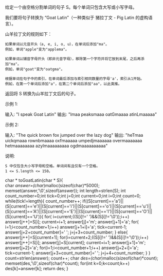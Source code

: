 给定一个由空格分割单词的句子 S。每个单词只包含大写或小写字母。

我们要将句子转换为 “Goat Latin”（一种类似于 猪拉丁文 - Pig Latin 的虚构语言）。

山羊拉丁文的规则如下：

    如果单词以元音开头（a, e, i, o, u），在单词后添加"ma"。
    例如，单词"apple"变为"applema"。

    如果单词以辅音字母开头（即非元音字母），移除第一个字符并将它放到末尾，之后再添加"ma"。
    例如，单词"goat"变为"oatgma"。

    根据单词在句子中的索引，在单词最后添加与索引相同数量的字母'a'，索引从1开始。
    例如，在第一个单词后添加"a"，在第二个单词后添加"aa"，以此类推。

返回将 S 转换为山羊拉丁文后的句子。

示例 1:

输入: "I speak Goat Latin"
输出: "Imaa peaksmaaa oatGmaaaa atinLmaaaaa"

示例 2:

输入: "The quick brown fox jumped over the lazy dog"
输出: "heTmaa uickqmaaa rownbmaaaa oxfmaaaaa umpedjmaaaaaa overmaaaaaaa hetmaaaaaaaa azylmaaaaaaaaa ogdmaaaaaaaaaa"

说明:

    S 中仅包含大小写字母和空格。单词间有且仅有一个空格。
    1 <= S.length <= 150。


char * toGoatLatin(char * S){   
    char *answer=(char*)malloc(sizeof(char)*5000);
    memset(answer,'\0',sizeof(answer));
    int length=strlen(S);
    int count_number=0;int tick=0;int j=0;int current=0;int i=0;int count=0;
    while(tick!=length){
        count_number++;
    if((S[current]=='a')||(S[current]=='e')||(S[current]=='i')||(S[current]=='o')||(S[current]=='u')||(S[current]=='A')||(S[current]=='E')||(S[current]=='I')||(S[current]=='O')||(S[current]=='U')){
        for( i=current;((S[i]!=' ')&&(S[i]!='\0'));i++)
            answer[j++]=S[i];
            current=i+1;
        answer[j]='m';
        answer[j+1]='a';
        for( i=1;i<count_number+1;i++)
            answer[j+1+i]='a';
            tick=current-1;
            answer[j+2+count_number]=' ';
        j=j+3+count_number;
        }
    else{
            answer[j++]=S[current+1];
            for(i=current+2;((S[i]!=' ')&&(S[i]!='\0'));i++)
            answer[j++]=S[i];
        answer[j]=S[current];
        current=i+1;
        answer[j+1]='m';
        answer[j+2]='a';
        for(i=1;i<count_number+1;i++)
        answer[j+2+i]='a';
        tick=current-1;
        answer[j+3+count_number]=' ';
        j=j+4+count_number;
        }
    }
    count=strlen(answer);
    count++;
    char *des=(char*)malloc(sizeof(char)*count);
    memset(des,'\0',sizeof(char)*count);
    for(int k=0;k<count;k++)
    des[k]=answer[k];
    return des;
}
